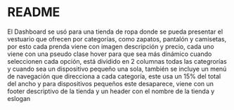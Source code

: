 # README
El Dashboard se usó para una tienda de ropa donde se pueda presentar el vestuario que ofrecen por categorías, 
como zapatos, pantalón y camisetas, por esto cada prenda viene con imagen descripción y precio, cada uno
viene con una pseudo clase hover para que sea más dinámico cuando seleccionen cada opción, está dividido en 
2 columnas todas las categrorías y cuando sea un dispositivo pequeño una sola, también se incluye un menú de 
navegación que direcciona a cada categoría, este usa un 15% del total del ancho y para dispositivos pequeños este
desaparece, viene con un footer descriptivo de la tienda y un header con el nombre de la tienda y eslogan 
